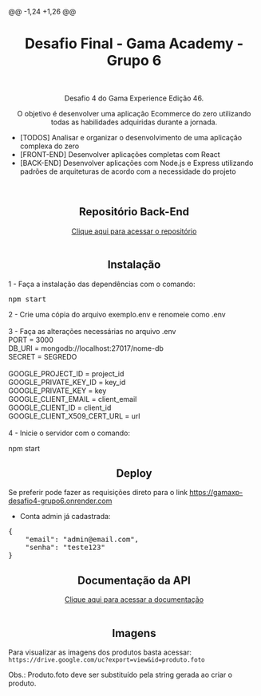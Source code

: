 @@ -1,24 +1,26 @@
<h1 align="center">Desafio Final - Gama Academy - Grupo 6</h1>
<br>
<p align="center">Desafio 4 do Gama Experience Edição 46.</p>
<p align="center">O objetivo é desenvolver uma aplicação Ecommerce do zero utilizando todas as habilidades adquiridas durante a jornada.</p>
<ul>
    <li>[TODOS] Analisar e organizar o desenvolvimento de uma aplicação complexa do zero</li>
    <li>[FRONT-END] Desenvolver aplicações completas com React</li>
    <li>[BACK-END] Desenvolver aplicações com Node.js e Express utilizando padrões de arquiteturas de acordo com a necessidade do projeto</li>
</ul>
<br>
<h2 align="center">Repositório Back-End</h2>
<div align="center"> 
 <a href="https://github.com/DouglasLeal/gamaxp-desafiofinal-back">Clique aqui para acessar o repositório </a>
</div>



<br>

<h2 align="center">Instalação</h2>
1 - Faça a instalação das dependências com o comando:
<pre>npm start</pre>

2 - Crie uma cópia do arquivo exemplo.env e renomeie como .env
<br><br>
3 - Faça as alterações necessárias no arquivo .env
<br>
PORT = 3000<br>
DB_URI = mongodb://localhost:27017/nome-db<br>
SECRET = SEGREDO<br>
<br>
GOOGLE_PROJECT_ID = project_id<br>
GOOGLE_PRIVATE_KEY_ID = key_id<br>
GOOGLE_PRIVATE_KEY = key<br>
GOOGLE_CLIENT_EMAIL = client_email<br>
GOOGLE_CLIENT_ID = client_id<br>
GOOGLE_CLIENT_X509_CERT_URL = url<br>
<br>
4 - Inicie o servidor com o comando:

npm start
<br>

<h2 align="center">Deploy</h2>
<div>
    <p>
        Se preferir pode fazer as requisições direto para o link <a href="https://gamaxp-desafio4-grupo6.onrender.com">https://gamaxp-desafio4-grupo6.onrender.com</a>     </p>

- Conta admin já cadastrada:
<pre>
{
    "email": "admin@email.com",
    "senha": "teste123"
}
</pre>            
</div>

<h2 align="center">Documentação da API</h2>
<div align="center"> 
  <a href="https://documenter.getpostman.com/view/10195936/2s935uGfnH">Clique aqui para acessar a documentação</a>
</div>

<br>

<h2 align="center">Imagens</h2>
<p>Para visualizar as imagens dos produtos basta acessar: <code>https://drive.google.com/uc?export=view&id=produto.foto</code></p>
<p>Obs.: Produto.foto deve ser substituído pela string gerada ao criar o produto.</p>
